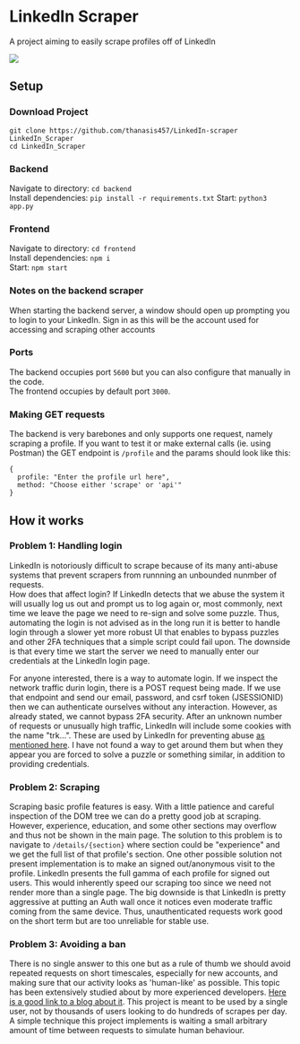 # LinkedIn Scraper
A project aiming to easily scrape profiles off of LinkedIn

![](https://imgur.com/jOoEu2h.png)

## Setup
### Download Project
```git clone https://github.com/thanasis457/LinkedIn-scraper LinkedIn_Scraper```  
```cd LinkedIn_Scraper```

### Backend
Navigate to directory: ```cd backend```  
Install dependencies: ```pip install -r requirements.txt```
Start: ```python3 app.py```

### Frontend
Navigate to directory: ```cd frontend```  
Install dependencies: ```npm i```  
Start: ```npm start```


### Notes on the backend scraper
When starting the backend server, a window should open up prompting you to login to your LinkedIn. Sign in as this will be the account used for accessing and scraping other accounts

### Ports
The backend occupies port ```5600``` but you can also configure that manually in the code.  
The frontend occupies by default port ```3000```.

### Making GET requests
The backend is very barebones and only supports one request, namely scraping a profile.
If you want to test it or make external calls (ie. using Postman) the GET endpoint is ```/profile``` and the params should look like this:
```
{  
  profile: "Enter the profile url here",
  method: "Choose either 'scrape' or 'api'"
}
  ```


## How it works

### Problem 1: Handling login
LinkedIn is notoriously difficult to scrape because of its many anti-abuse systems that prevent scrapers from runnning an unbounded nunmber of requests.  
How does that affect login? If LinkedIn detects that we abuse the system it will usually log us out and prompt us to log again or, most commonly, next time we leave the page we need to re-sign and solve some puzzle. Thus, automating the login is not advised as in the long run it is better to handle login through a slower yet more robust UI that enables to bypass puzzles and other 2FA techniques that a simple script could fail upon. The downside is that every time we start the server we need to manually enter our credentials at the LinkedIn login page.

For anyone interested, there is a way to automate login. If we inspect the network traffic durin login, there is a POST request being made. If we use that endpoint and send our email, password, and csrf token (JSESSIONID) then we can authenticate ourselves without any interaction.
However, as already stated, we cannot bypass 2FA security. After an unknown number of requests or unusually high traffic, LinkedIn will include some cookies with the name "trk...". These are used by LinkedIn for preventing abuse [as mentioned here](https://www.linkedin.com/legal/l/cookie-table). I have not found a way to get around them but when they appear you are forced to solve a puzzle or something similar, in addition to providing credentials.

### Problem 2: Scraping

Scraping basic profile features is easy. With a little patience and careful inspection of the DOM tree we can do a pretty good job at scraping. However, experience, education, and some other sections may overflow and thus not be shown in the main page. The solution to this problem is to navigate to ```/details/{section}``` where section could be "experience" and we get the full list of that profile's section. One other possible solution not present implementation is to make an signed out/anonymous visit to the profile. LinkedIn presents the full gamma of each profile for signed out users. This would inherently speed our scraping too since we need not render more than a single page. The big downside is that LinkedIn is pretty aggressive at putting an Auth wall once it notices even moderate traffic coming from the same device. Thus, unauthenticated requests work good on the short term but are too unreliable for stable use.


### Problem 3: Avoiding a ban

There is no single answer to this one but as a rule of thumb we should avoid repeated requests on short timescales, especially for new accounts, and making sure that our activity looks as 'human-like' as possible. This topic has been extensively studied about by more experienced developers. [Here is a good link to a blog about it](https://phantombuster.com/blog/guides/linkedin-automation-rate-limits-2021-edition-5pFlkXZFjtku79DltwBF0M).
This project is meant to be used by a single user, not by thousands of users looking to do hundreds of scrapes per day. A simple technique this project implements is waiting a small arbitrary amount of time between requests to simulate human behaviour.